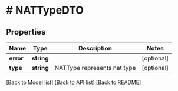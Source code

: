 # # NATTypeDTO

## Properties

Name | Type | Description | Notes
------------ | ------------- | ------------- | -------------
**error** | **string** |  | [optional]
**type** | **string** | NATType represents nat type | [optional]

[[Back to Model list]](../../README.md#models) [[Back to API list]](../../README.md#endpoints) [[Back to README]](../../README.md)
